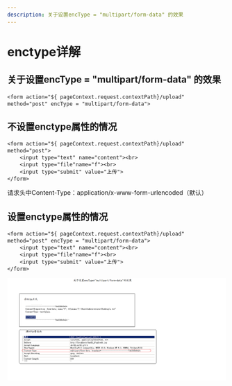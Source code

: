 ```yaml
---
description: 关于设置encType = "multipart/form-data" 的效果
---
```


# enctype详解

## 关于设置encType = "multipart/form-data" 的效果

```text
<form action="${ pageContext.request.contextPath}/upload" method="post" encType = "multipart/form-data">
```

## 不设置enctype属性的情况

```text
<form action="${ pageContext.request.contextPath}/upload" method="post">
    <input type="text" name="content"><br>
    <input type="file"name="f"><br>
    <input type="submit" value="上传">
</form>
```

请求头中Content-Type：application/x-www-form-urlencoded（默认）

## 设置enctype属性的情况

```text
<form action="${ pageContext.request.contextPath}/upload" method="post" encType = "multipart/form-data">
    <input type="text" name="content"><br>
    <input type="file"name="f"><br>
    <input type="submit" value="上传">
</form>
```

![](../.gitbook/assets/2020-03-20-10-29-29.png)

